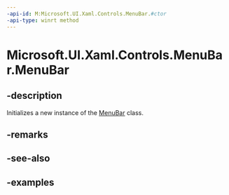 ```yaml
---
-api-id: M:Microsoft.UI.Xaml.Controls.MenuBar.#ctor
-api-type: winrt method
---
```


<!-- Method syntax.
public MenuBar.MenuBar()
-->

# Microsoft.UI.Xaml.Controls.MenuBar.MenuBar

## -description

Initializes a new instance of the [MenuBar](menubar.md) class.

## -remarks

## -see-also

## -examples

